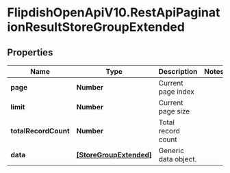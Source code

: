 # FlipdishOpenApiV10.RestApiPaginationResultStoreGroupExtended

## Properties
Name | Type | Description | Notes
------------ | ------------- | ------------- | -------------
**page** | **Number** | Current page index | 
**limit** | **Number** | Current page size | 
**totalRecordCount** | **Number** | Total record count | 
**data** | [**[StoreGroupExtended]**](StoreGroupExtended.md) | Generic data object. | 


